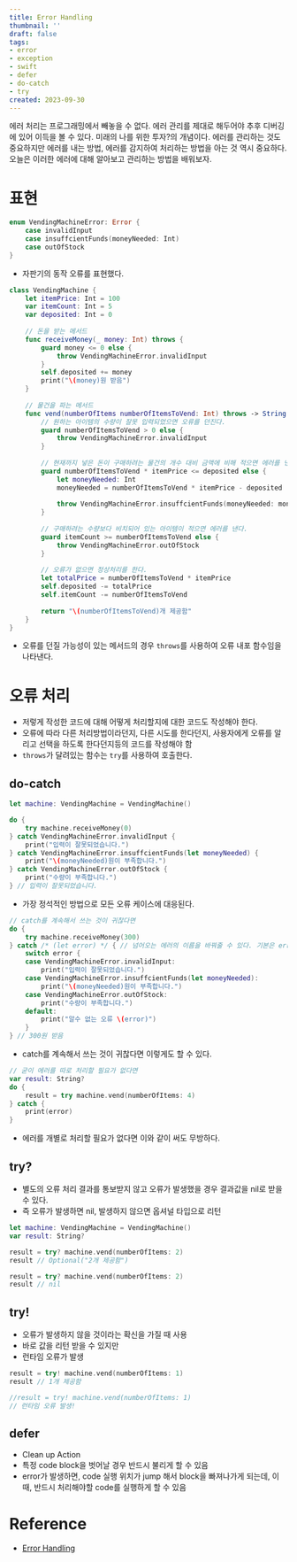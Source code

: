```yaml
---
title: Error Handling
thumbnail: ''
draft: false
tags:
- error
- exception
- swift
- defer
- do-catch
- try
created: 2023-09-30
---
```


에러 처리는 프로그래밍에서 빼놓을 수 없다. 에러 관리를 제대로 해두어야 추후 디버깅에 있어 이득을 볼 수 있다. 미래의 나를 위한 투자?의 개념이다. 에러를 관리하는 것도 중요하지만 에러를 내는 방법, 에러를 감지하여 처리하는 방법을 아는 것 역시 중요하다. 오늘은 이러한 에러에 대해 알아보고 관리하는 방법을 배워보자. 

# 표현

````swift
enum VendingMachineError: Error {
    case invalidInput
    case insuffcientFunds(moneyNeeded: Int)
    case outOfStock
}
````

* 자판기의 동작 오류를 표현했다.

````swift
class VendingMachine {
    let itemPrice: Int = 100
    var itemCount: Int = 5
    var deposited: Int = 0
    
    // 돈을 받는 메서드
    func receiveMoney(_ money: Int) throws {
        guard money <= 0 else {
            throw VendingMachineError.invalidInput
        }
        self.deposited += money
        print("\(money)원 받음")
    }
    
    // 물건을 파는 메서드
    func vend(numberOfItems numberOfItemsToVend: Int) throws -> String {
        // 원하는 아이템의 수량이 잘못 입력되었으면 오류를 던진다.
        guard numberOfItemsToVend > 0 else {
            throw VendingMachineError.invalidInput
        }
        
        // 현재까지 넣은 돈이 구매하려는 물건의 개수 대비 금액에 비해 적으면 에러를 낸다.
        guard numberOfItemsToVend * itemPrice <= deposited else {
            let moneyNeeded: Int
            moneyNeeded = numberOfItemsToVend * itemPrice - deposited
            
            throw VendingMachineError.insuffcientFunds(moneyNeeded: moneyNeeded)
        }
        
        // 구매하려는 수량보다 비치되어 있는 아이템이 적으면 에러를 낸다.
        guard itemCount >= numberOfItemsToVend else {
            throw VendingMachineError.outOfStock
        }
        
        // 오류가 없으면 정상처리를 한다.
        let totalPrice = numberOfItemsToVend * itemPrice
        self.deposited -= totalPrice
        self.itemCount -= numberOfItemsToVend
        
        return "\(numberOfItemsToVend)개 제공함"
    }
}
````

* 오류를 던질 가능성이 있는 메서드의 경우 `throws`를 사용하여 오류 내포 함수임을 나타낸다.

# 오류 처리

* 저렇게 작성한 코드에 대해 어떻게 처리할지에 대한 코드도 작성해야 한다.
* 오류에 따라 다른 처리방법이라던지, 다른 시도를 한다던지, 사용자에게 오류를 알리고 선택을 하도록 한다던지등의 코드를 작성해야 함
* `throws`가 달려있는 함수는 `try`를 사용하여 호출한다.

## do-catch

````swift
let machine: VendingMachine = VendingMachine()

do {
    try machine.receiveMoney(0)
} catch VendingMachineError.invalidInput {
    print("입력이 잘못되었습니다.")
} catch VendingMachineError.insuffcientFunds(let moneyNeeded) {
    print("\(moneyNeeded)원이 부족합니다.")
} catch VendingMachineError.outOfStock {
    print("수량이 부족합니다.")
} // 입력이 잘못되었습니다.
````

* 가장 정석적인 방법으로 모든 오류 케이스에 대응된다.

````swift
// catch를 계속해서 쓰는 것이 귀찮다면
do {
    try machine.receiveMoney(300)
} catch /* (let error) */ { // 넘어오는 에러의 이름을 바꿔줄 수 있다. 기본은 error
    switch error {
    case VendingMachineError.invalidInput:
        print("입력이 잘못되었습니다.")
    case VendingMachineError.insuffcientFunds(let moneyNeeded):
        print("\(moneyNeeded)원이 부족합니다.")
    case VendingMachineError.outOfStock:
        print("수량이 부족합니다.")
    default:
        print("알수 없는 오류 \(error)")
    }
} // 300원 받음

````

* catch를 계속해서 쓰는 것이 귀찮다면 이렇게도 할 수 있다.

````swift
// 굳이 에러를 따로 처리할 필요가 없다면
var result: String?
do {
    result = try machine.vend(numberOfItems: 4)
} catch {
    print(error)
}
````

* 에러를 개별로 처리할 필요가 없다면 이와 같이 써도 무방하다.

## try?

* 별도의 오류 처리 결과를 통보받지 않고 오류가 발생했을 경우 결과값을 nil로 받을 수 있다.
* 즉 오류가 발생하면 nil, 발생하지 않으면 옵셔널 타입으로 리턴

````swift
let machine: VendingMachine = VendingMachine()
var result: String?

result = try? machine.vend(numberOfItems: 2)
result // Optional("2개 제공함")

result = try? machine.vend(numberOfItems: 2)
result // nil
````

## try!

* 오류가 발생하지 않을 것이라는 확신을 가질 때 사용
* 바로 값을 리턴 받을 수 있지만
* 런타임 오류가 발생

````swift
result = try! machine.vend(numberOfItems: 1)
result // 1개 제공함

//result = try! machine.vend(numberOfItems: 1)
// 런타임 오류 발생!
````

## defer

* Clean up Action
* 특정 code block을 벗어날 경우 반드시 불리게 할 수 있음
* error가 발생하면, code 실행 위치가 jump 해서 block을 빠져나가게 되는데, 이 때, 반드시 처리해야할 code를 실행하게 할 수 있음

# Reference

* [Error Handling](Development/Clean%20Code/Error%20Handling.md)
